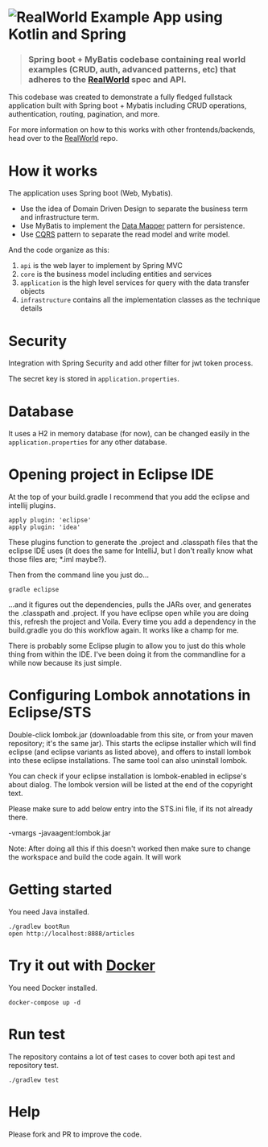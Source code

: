 # ![RealWorld Example App using Kotlin and Spring](example-logo.png)

> ### Spring boot + MyBatis codebase containing real world examples (CRUD, auth, advanced patterns, etc) that adheres to the [RealWorld](https://github.com/gothinkster/realworld-example-apps) spec and API.

This codebase was created to demonstrate a fully fledged fullstack application built with Spring boot + Mybatis including CRUD operations, authentication, routing, pagination, and more.

For more information on how to this works with other frontends/backends, head over to the [RealWorld](https://github.com/gothinkster/realworld) repo.

# How it works

The application uses Spring boot (Web, Mybatis).

* Use the idea of Domain Driven Design to separate the business term and infrastructure term.
* Use MyBatis to implement the [Data Mapper](https://martinfowler.com/eaaCatalog/dataMapper.html) pattern for persistence.
* Use [CQRS](https://martinfowler.com/bliki/CQRS.html) pattern to separate the read model and write model.

And the code organize as this:

1. `api` is the web layer to implement by Spring MVC
2. `core` is the business model including entities and services
3. `application` is the high level services for query with the data transfer objects
4. `infrastructure`  contains all the implementation classes as the technique details

# Security

Integration with Spring Security and add other filter for jwt token process.

The secret key is stored in `application.properties`.

# Database

It uses a H2 in memory database (for now), can be changed easily in the `application.properties` for any other database.

# Opening project in Eclipse IDE

At the top of your build.gradle I recommend that you add the eclipse and intellij plugins.

    apply plugin: 'eclipse'
    apply plugin: 'idea'

These plugins function to generate the .project and .classpath files that the eclipse IDE uses (it does the same for IntelliJ, but I don't really know what those files are; *.iml maybe?).

Then from the command line you just do...

    gradle eclipse

...and it figures out the dependencies, pulls the JARs over, and generates the .classpath and .project. If you have eclipse open while you are doing this, refresh the project and Voila. Every time you add a dependency in the build.gradle you do this workflow again. It works like a champ for me.

There is probably some Eclipse plugin to allow you to just do this whole thing from within the IDE. I've been doing it from the commandline for a while now because its just simple.

# Configuring Lombok annotations in Eclipse/STS

Double-click lombok.jar (downloadable from this site, or from your maven repository; it's the same jar). This starts the eclipse installer which will find eclipse (and eclipse variants as listed above), and offers to install lombok into these eclipse installations. The same tool can also uninstall lombok.

You can check if your eclipse installation is lombok-enabled in eclipse's about dialog. The lombok version will be listed at the end of the copyright text.

Please make sure to add below entry into the STS.ini file, if its not already there.

-vmargs -javaagent:lombok.jar

Note: After doing all this if this doesn't worked then make sure to change the workspace and build the code again. It will work

# Getting started

You need Java installed.

    ./gradlew bootRun
    open http://localhost:8888/articles

# Try it out with [Docker](https://www.docker.com/)

You need Docker installed.
	
	docker-compose up -d

# Run test

The repository contains a lot of test cases to cover both api test and repository test.

    ./gradlew test

# Help

Please fork and PR to improve the code.